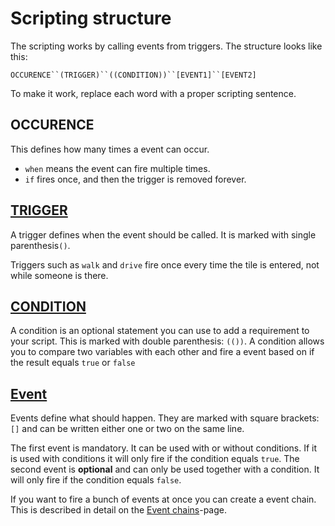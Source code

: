 # Scripting structure
The scripting works by calling events from triggers. The structure looks like this:

`OCCURENCE``(TRIGGER)``((CONDITION))``[EVENT1]``[EVENT2]`

To make it work, replace each word with a proper scripting sentence.

## OCCURENCE
This defines how many times a event can occur.

- `when` means the event can fire multiple times.
- `if` fires once, and then the trigger is removed forever.

## [TRIGGER](_pages/Triggers)
A trigger defines when the event should be called. It is marked with single parenthesis`()`. 

Triggers such as `walk` and `drive` fire once every time the tile is entered, not while someone is there.

## [CONDITION](_pages/Conditions)
A condition is an optional statement you can use to add a requirement to your script. This is marked with double parenthesis: `(())`. A condition allows you to compare two variables with each other and fire a event based on if the result equals `true` or `false`

## [Event](_pages/Events)
Events define what should happen. They are marked with square brackets: `[]` and can be written either one or two on the same line.

The first event is mandatory. It can be used with or without conditions. If it is used with conditions it will only fire if the condition equals `true`. The second event is **optional** and can only be used together with a condition. It will only fire if the condition equals `false`.

If you want to fire a bunch of events at once you can create a event chain. This is described in detail on the [Event chains](_pages/EventChains)-page.
